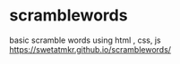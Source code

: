 # scramblewords
basic scramble words using html , css, js
https://swetatmkr.github.io/scramblewords/
